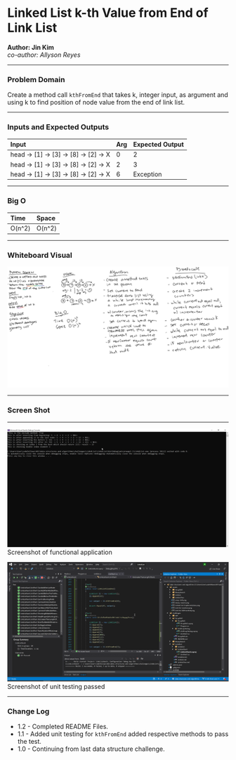 # **Linked List k-th  Value from End of Link List**

**Author: Jin Kim**  
*co-author: Allyson Reyes*

---

### Problem Domain

Create a method call `kthFromEnd` that takes k, integer input, as argument and using k to find position of node value from the end of link list.

---

### Inputs and Expected Outputs

| Input | Arg |Expected Output |
| :----------- |:--------- | :----------- |
| head -> [1] -> [3] -> [8] -> [2] -> X | 0 | 2 |
| head -> [1] -> [3] -> [8] -> [2] -> X | 2 | 3 |
| head -> [1] -> [3] -> [8] -> [2] -> X | 6 | Exception | 


---

### Big O


| Time | Space |
| :----------- | :----------- |
| O(n^2) | O(n^2) |


---


### Whiteboard Visual
![Linked-List](../../../assets/Link-list-kthFromEnd.png)


---

### Screen Shot
---
![Application Demo](../../../assets/LinkListThree/application-running.png)
Screenshot of functional application

![Unit Testing](../../../assets/LinkListThree/unit-testing-pass.png)
Screenshot of unit testing passed

---
### Change Log
- 1.2 - Completed README Files.  
- 1.1 - Added unit testing for `kthFromEnd` added respective methods to pass the test.
- 1.0 - Continuing from last data structure challenge.


